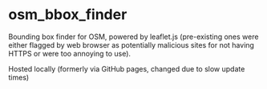 # osm_bbox_finder
Bounding box finder for OSM, powered by leaflet.js (pre-existing ones were either flagged by web browser as potentially malicious sites for not having HTTPS or were too annoying to use).

Hosted locally (formerly via GitHub pages, changed due to slow update times)